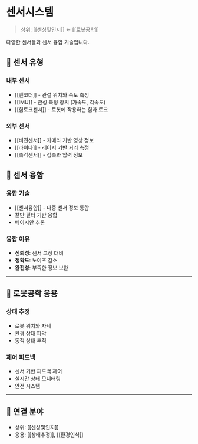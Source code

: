 # 센서시스템

> 상위: [[센싱및인지]] ← [[로봇공학]]

다양한 센서들과 센서 융합 기술입니다.

## 📡 센서 유형

### 내부 센서
- [[엔코더]] - 관절 위치와 속도 측정
- [[IMU]] - 관성 측정 장치 (가속도, 각속도)
- [[힘토크센서]] - 로봇에 작용하는 힘과 토크

### 외부 센서
- [[비전센서]] - 카메라 기반 영상 정보
- [[라이다]] - 레이저 기반 거리 측정
- [[촉각센서]] - 접촉과 압력 정보

## 🔗 센서 융합

### 융합 기술
- [[센서융합]] - 다중 센서 정보 통합
- 칼만 필터 기반 융합
- 베이지안 추론

### 융합 이유
- **신뢰성**: 센서 고장 대비
- **정확도**: 노이즈 감소
- **완전성**: 부족한 정보 보완

---

## 🔗 로봇공학 응용

### 상태 추정
- 로봇 위치와 자세
- 환경 상태 파악
- 동적 상태 추적

### 제어 피드백
- 센서 기반 피드백 제어
- 실시간 상태 모니터링
- 안전 시스템

---

## 🔗 연결 분야
- 상위: [[센싱및인지]]
- 응용: [[상태추정]], [[환경인식]]